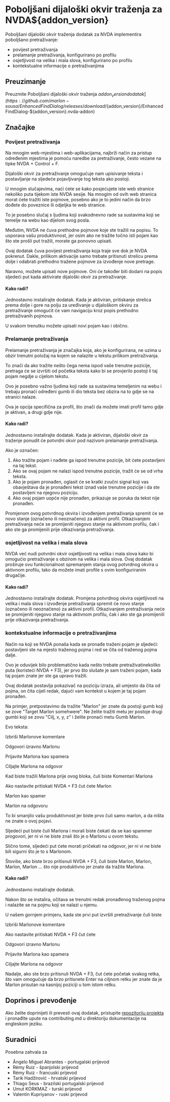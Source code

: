 # Poboljšani dijaloški okvir traženja za NVDA${addon_version}
Poboljšani dijaloški okvir traženja dodatak za NVDA implementira poboljšano pretraživanje:

* povijest pretraživanja
* prelamanje pretraživanja, konfigurirano po profilu
* osjetljivost na velika i mala slova, konfigurirano po profilu
* kontekstualne informacije o pretraživanjima

## Preuzimanje
Preuzmite Poboljšani dijaloški okvir traženja ${addon_version} dodatak](https://github.com/marlon-sousa/EnhancedFindDialog/releases/download/${addon_version}/EnhancedFindDialog-${addon_version}.nvda-addon)

## Značajke

### Povijest pretraživanja
Na mnogim web-mjestima i web-aplikacijama, najbrži način za pristup određenim mjestima je pomoću naredbe za pretraživanje, često vezane na tipke NVDA + Control + F.

Dijaloški okvir za pretraživanje omogućuje nam upisivanje teksta i postavljanje na sljedeće pojavljivanje tog teksta ako postoji.

U mnogim slučajevima, naći ćete se kako posjećujete iste web stranice nekoliko puta tijekom iste NVDA sesije. Na mnogim od ovih web stranica morat ćete tražiti iste pojmove, posebno ako je to jedini način da brzo dođete do poveznice ili odjeljka te web stranice.

To je posebno slučaj s ljudima koji svakodnevno rade sa sustavima koji se temelje na webu kao dijelom svog posla.

Međutim, NVDA ne čuva prethodne pojmove koje ste tražili na popisu. To usporava vašu produktivnost, jer osim ako ne tražite točno isti pojam kao što ste prošli put tražili, morate ga ponovno upisati.

Ovaj dodatak čuva povijest pretraživanja koja traje sve dok je NVDA pokrenut. Dakle, prilikom aktivacije samo trebate pritisnuti strelicu prema dolje i odabrati prethodno tražene pojmove za izvođenje nove pretrage.

Naravno, možete upisati nove pojmove. Oni će također biti dodani na popis sljedeći put kada aktivirate dijaloški okvir za pretraživanje.

#### Kako radi?

Jednostavno instalirajte dodatak. Kada je aktiviran, pritiskanje strelica prema dolje i gore na polju za uređivanje u dijaloškom okviru za pretraživanje omogućit će vam navigaciju kroz popis prethodno pretraživanih pojmova.

U svakom trenutku možete upisati novi pojam kao i obično.

### Prelamanje pretraživanja

Prelamanje pretraživanja je značajka koja, ako je konfigurirana, ne uzima u obzir trenutni položaj na kojem se nalazite u tekstu prilikom pretraživanja.

To znači da ako tražite nešto čega nema ispod vaše trenutne pozicije, pretraga će se izvršiti od početka teksta kako bi se provjerilo postoji li taj pojam negdje u cijelom tekstu.

Ovo je posebno važno ljudima koji rade sa sustavima temeljenim na webu i trebaju pronaći određeni gumb ili dio teksta bez obzira na to gdje se na stranici nalaze.

Ova je opcija specifična za profil, što znači da možete imati profil tamo gdje je aktivan, a drugi gdje nije.

#### Kako radi?

Jednostavno instalirajte dodatak. Kada je aktiviran, dijaloški okvir za traženje ponudit će potvrdni okvir pod nazivom prelamanje pretraživanja.

Ako je označen:

1. Ako tražite pojam i nađete ga ispod trenutne pozicije, bit ćete postavljeni na taj tekst.
2. Ako se ovaj pojam ne nalazi ispod trenutne pozicije, tražit će se od vrha teksta.
3. Ako je pojam pronađen, oglasit će se kratki zvučni signal koji vas obavještava da je pronađeni tekst iznad vaše trenutne pozicije i da ste postavljeni na njegovu poziciju.
4. Ako ovaj pojam uopće nije pronađen, prikazuje se poruka da tekst nije pronađen.

Promjenom ovog potvrdnog okvira i izvođenjem pretraživanja spremit će se novo stanje (označeno ili neoznačeno) za aktivni profil. Otkazivanjem pretraživanja neće se promijeniti njegovo stanje na aktivnom profilu, čak i ako ste ga promijenili prije otkazivanja pretraživanja.

### osjetljivost na velika i mala slova

NVDA već nudi potvrdni okvir osjetljivosti na velika i mala slova kako bi omogućio pretraživanje s obzirom na velika i mala slova. Ovaj dodatak proširuje ovu funkcionalnost spremanjem stanja ovog potvrdnog okvira u aktivnom profilu, tako da možete imati profile s ovim konfiguriranim drugačije.

#### Kako radi?

Jednostavno instalirajte dodatak. Promjena potvrdnog okvira osjetljivosti na velika i mala slova i izvođenje pretraživanja spremit će novo stanje (označeno ili neoznačeno) za aktivni profil. Otkazivanjem pretraživanja neće se promijeniti njegovo stanje na aktivnom profilu, čak i ako ste ga promijenili prije otkazivanja pretraživanja.

### kontekstualne informacije o pretraživanjima

Način na koji se NVDA ponaša kada se pronađe traženi pojam je sljedeći: postavljeni ste na mjesto traženog pojma i red se čita od traženog pojma dalje.

Ovo je oduvijek bilo problematično kada nešto trebate pretraživati ​​nekoliko puta (koristeći NVDA + F3), jer prvo što slušate je sam traženi pojam, kada taj pojam znate jer ste ga upravo tražili.

Ovaj dodatak postavlja pokazivač na poziciju izraza, ali umjesto da čita od pojma, on čita cijeli redak, dajući vam kontekst u kojem je taj pojam pronađen.

Na primjer, pretpostavimo da tražite "Marlon" jer znate da postoji gumb koji se zove "Target Marlon somehwere". Ne želite tražiti metu jer postoje drugi gumbi koji se zovu "Cilj, x, y, z" i želite pronaći metu Gumb Marlon.

Evo teksta:

Izbriši Marlonove komentare

Odgovori izravno Marlonu

Prijavite Marlona kao spamera

Ciljajte Marlona na odgovor

Kad biste tražili Marlona prije ovog bloka, čuli biste
Komentari Marlona

Ako nastavite pritiskati NVDA + F3 čut ćete
Marlon

Marlon kao spamer

Marlon na odgovoru

To bi smanjilo vašu produktivnost jer biste prvo čuli samo marlon, a da ništa ne znate o ovoj pojavi.

Sljedeći put biste čuli Marlona i morali biste čekati da se kao spammer progovori, jer ni vi ne biste znali što je o Marlonu u ovom tekstu.

Slično tome, sljedeći put ćete morati pričekati na odgovor, jer ni vi ne biste bili sigurni što je to s Marlonom.

Štoviše, ako biste brzo pritisnuli NVDA + F3, čuli biste Marlon, Marlon, Marlon, Marlon ... što nije produktivno jer znate da tražite Marlona.

#### Kako radi?

Jednostavno instalirajte dodatak.

Nakon što se instalira, očitava se trenutni redak pronađenog traženog pojma i nalazite se na pojmu koji se nalazi u njemu.

U našem gornjem primjeru, kada ste prvi put izvršili pretraživanje čuli biste

Izbriši Marlonove komentare

Ako nastavite pritiskati NVDA + F3 čut ćete

Odgovori izravno Marlonu

Prijavite Marlona kao spamera

Ciljajte Marlona na odgovor

Nadalje, ako ste brzo pritisnuli NVDA + F3, čut ćete početak svakog retka, što vam omogućuje da brzo pritisnete Enter na ciljnom retku jer znate da je Marlon prisutan na kasnijoj poziciji u tom istom retku.

## Doprinos i prevođenje

Ako želite doprinijeti ili prevesti ovaj dodatak, pristupite [repozitoriju projekta](https://github.com/marlon-sousa/EnhancedFindDialog) i pronađite upute na contributing.md u direktoriju dokumentacije na engleskom jeziku.

## Suradnici

Posebna zahvala za

* Ângelo Miguel Abrantes - portugalski prijevod
* Rémy Ruiz - španjolski prijevod
* Rémy Ruiz - francuski prijevod
* Tarik Hadžirović - hrvatski prijevod
* Thiago Seus - brazilski portugalski prijevod
* Umut KORKMAZ - turski prijevod
* Valentin Kupriyanov - ruski prijevod
